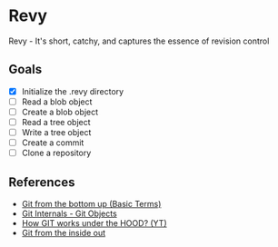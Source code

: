 # Revy

Revy - It's short, catchy, and captures the essence of revision control

## Goals

- [x] Initialize the .revy directory
- [ ] Read a blob object
- [ ] Create a blob object
- [ ] Read a tree object
- [ ] Write a tree object
- [ ] Create a commit
- [ ] Clone a repository

## References

- [Git from the bottom up (Basic Terms)](https://jwiegley.github.io/git-from-the-bottom-up/)
- [Git Internals - Git Objects](https://git-scm.com/book/en/v2/Git-Internals-Git-Objects)
- [How GIT works under the HOOD? (YT)](https://youtu.be/RxHJdapz2p0?si=BGlQ0tLV6jkje6qq)
- [Git from the inside out](https://codewords.recurse.com/issues/two/git-from-the-inside-out)
